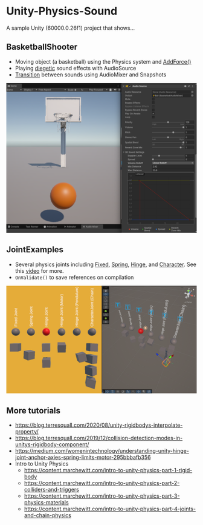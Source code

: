 # Unity-Physics-Sound

A sample Unity (60000.0.26f1) project that shows...




## BasketballShooter

- Moving object (a basketball) using the Physics system and [AddForce()](https://docs.unity3d.com/6000.0/Documentation/ScriptReference/Rigidbody.AddForce.html)
- Playing [diegetic](https://www.youtube.com/watch?v=2vlwm4VyyTc) sound effects with AudioSource
- [Transition](https://www.youtube.com/watch?v=2nYyws0qJOM) between sounds using AudioMixer and Snapshots

<img src="_Screenshots/basketball.png" width="600px">


## JointExamples

- Several physics joints including [Fixed](https://docs.unity3d.com/Manual/class-FixedJoint.html), [Spring](https://docs.unity3d.com/Manual/class-SpringJoint.html), [Hinge](https://docs.unity3d.com/Manual/class-HingeJoint.html), and [Character](https://docs.unity3d.com/Manual/class-CharacterJoint.html). See this [video](https://www.youtube.com/watch?v=MElbAwhMvTc&t=1s) for more.
- `OnValidate()` to save references on compilation

<img src="_Screenshots/joints.png" width="600px">




## More tutorials


- https://blog.terresquall.com/2020/08/unity-rigidbodys-interpolate-property/
- https://blog.terresquall.com/2019/12/collision-detection-modes-in-unitys-rigidbody-component/
- https://medium.com/womenintechnology/understanding-unity-hinge-joint-anchor-axies-spring-limits-motor-295bbbafb356
- Intro to Unity Physics
	- https://content.marchewitt.com/intro-to-unity-physics-part-1-rigid-body
	- https://content.marchewitt.com/intro-to-unity-physics-part-2-colliders-and-triggers
	- https://content.marchewitt.com/intro-to-unity-physics-part-3-physics-materials
	- https://content.marchewitt.com/intro-to-unity-physics-part-4-joints-and-chain-physics

